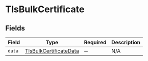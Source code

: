 # TlsBulkCertificate


## Fields

| Field                                                                   | Type                                                                    | Required                                                                | Description                                                             |
| ----------------------------------------------------------------------- | ----------------------------------------------------------------------- | ----------------------------------------------------------------------- | ----------------------------------------------------------------------- |
| `data`                                                                  | [TlsBulkCertificateData](../../models/shared/tlsbulkcertificatedata.md) | :heavy_minus_sign:                                                      | N/A                                                                     |
